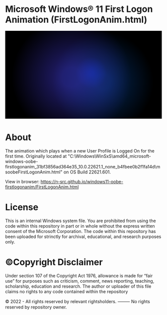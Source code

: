 # Microsoft Windows® 11 First Logon Animation (FirstLogonAnim.html)
![Hero image for Microsoft Windows® 11 First Logon Animation (FirstLogonAnim.html)](doc/images/overview/FirstLogonBackground.png)

# About
The animation which plays when a new User Profile is Logged On for the first time.
Originally located at "C:\Windows\WinSxS\amd64_microsoft-windows-oobe-firstlogonanim_31bf3856ad364e35_10.0.22621.1_none_b4fbee0b2f1fa14d\msoobeFirstLogonAnim.html" on OS Build 22621.601.

View in browser: https://n-src.github.io/windows11-oobe-firstlogonanim/FirstLogonAnim.html

# License
This is an internal Windows system file. You are prohibited from using the code within this repository in part or in whole without the express written consent of the Microsoft Corporation. The code within this repository has been uploaded for strinctly for archival, educational, and research purposes only.

# ©Copyright Disclaimer
Under section 107 of the Copyright Act 1976, allowance is made for “fair use” for purposes such as criticism, comment, news reporting, teaching, scholarship, education and research. The author or uploader of this file claims no rights to any code contained within the repository 

© 2022 - All rights reserved by relevant rightsholders. ⸻ No rights reserved by repository owner. 
